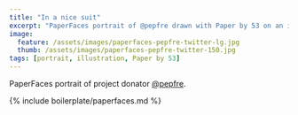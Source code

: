 ```yaml
---
title: "In a nice suit"
excerpt: "PaperFaces portrait of @pepfre drawn with Paper by 53 on an iPad."
image: 
  feature: /assets/images/paperfaces-pepfre-twitter-lg.jpg
  thumb: /assets/images/paperfaces-pepfre-twitter-150.jpg
tags: [portrait, illustration, Paper by 53]
---
```


PaperFaces portrait of project donator [@pepfre](http://twitter.com/pepfre).

{% include boilerplate/paperfaces.md %}